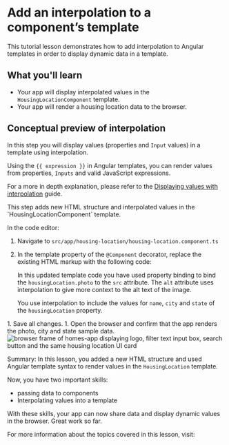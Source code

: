 # Add an interpolation to a component’s template

This tutorial lesson demonstrates how to add interpolation to Angular templates in order to display dynamic data in a template.

<docs-video src="https://www.youtube.com/embed/eM3zi_n7lNs?si=IFAly3Ss8dwqFx8N&amp;start=338"/>

## What you'll learn

* Your app will display interpolated values in the `HousingLocationComponent` template.
* Your app will render a housing location data to the browser.

## Conceptual preview of interpolation

In this step you will display values (properties and `Input` values) in a template using interpolation.

Using the `{{ expression }}` in Angular templates, you can render values from properties, `Inputs` and valid JavaScript expressions.

For a more in depth explanation, please refer to the [Displaying values with interpolation](guide/templates/interpolation) guide.

<docs-workflow>

<docs-step title="Update `HousingLocationComponent` template to include interpolated values">
This step adds new HTML structure and interpolated values in the `HousingLocationComponent` template.

In the code editor:

1. Navigate to `src/app/housing-location/housing-location.component.ts`
1. In the template property of the `@Component` decorator, replace the existing HTML markup with the following code:

    <docs-code header="Update HousingLocationComponent template" path="adev/src/content/tutorials/first-app/steps/08-ngFor/src/app/housing-location/housing-location.component.ts" visibleLines="[9,15]"/>

    In this updated template code you have used property binding to bind the `housingLocation.photo` to the `src` attribute. The `alt` attribute uses interpolation to give more context to the alt text of the image.

    You use interpolation to include the values for `name`, `city` and `state` of the `housingLocation` property.
</docs-step>

<docs-step title="Confirm the changes render in the browser">
1.  Save all changes.
1.  Open the browser and confirm that the app renders the photo, city and state sample data.
    <img alt="browser frame of homes-app displaying logo, filter text input box, search button and the same housing location UI card" src="assets/images/tutorials/first-app/homes-app-lesson-07-step-2.png">
</docs-step>

</docs-workflow>

Summary: In this lesson, you added a new HTML structure and used Angular template syntax to render values in the `HousingLocation` template.

Now, you have two important skills:

* passing data to components
* Interpolating values into a template

With these skills, your app can now share data and display dynamic values in the browser. Great work so far.

For more information about the topics covered in this lesson, visit:

<docs-pill-row>
  <docs-pill href="guide/templates/interpolation" title="Template syntax"/>
  <docs-pill href="guide/templates/template-syntax" title="Displaying values with interpolation"/>
</docs-pill-row>

